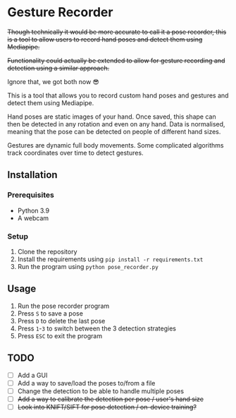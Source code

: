# Gesture Recorder

~~Though technically it would be more accurate to call it a pose recorder,
this is a tool to allow users to record hand poses and detect them using Mediapipe.~~

~~Functionality could actually be extended to allow for gesture recording and detection 
using a similar approach.~~

Ignore that, we got both now 😎

This is a tool that allows you to record custom hand poses and gestures and detect them using Mediapipe.

Hand poses are static images of your hand. Once saved, this shape can then be detected in any rotation and even on any hand.
Data is normalised, meaning that the pose can be detected on people of different hand sizes.

Gestures are dynamic full body movements. Some complicated algorithms track coordinates over time to detect gestures.


## Installation

### Prerequisites

- Python 3.9
- A webcam

### Setup

1. Clone the repository
2. Install the requirements using `pip install -r requirements.txt`
3. Run the program using `python pose_recorder.py`

## Usage

1. Run the pose recorder program
2. Press `S` to save a pose
3. Press `D` to delete the last pose
4. Press `1`-`3` to switch between the 3 detection strategies
5. Press `ESC` to exit the program

## TODO

- [ ] Add a GUI
- [ ] Add a way to save/load the poses to/from a file
- [ ] Change the detection to be able to handle multiple poses
- [ ] ~~Add a way to calibrate the detection per pose / user's hand size~~
- [ ] ~~Look into KNIFT/SIFT for pose detection / on-device training?~~